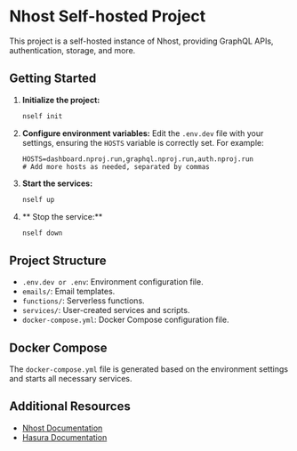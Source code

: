 # Nhost Self-hosted Project

This project is a self-hosted instance of Nhost, providing GraphQL APIs, authentication, storage, and more.

## Getting Started

1. **Initialize the project:**
   ```bash
   nself init
   ```

2. **Configure environment variables:**
   Edit the `.env.dev` file with your settings, ensuring the `HOSTS` variable is correctly set. For example:
   ```env
   HOSTS=dashboard.nproj.run,graphql.nproj.run,auth.nproj.run
   # Add more hosts as needed, separated by commas
   ```

3. **Start the services:**
   ```bash
   nself up
   ```

4. ** Stop the service:**
   ```bash
   nself down
   ```
## Project Structure

- `.env.dev or .env`: Environment configuration file.
- `emails/`: Email templates.
- `functions/`: Serverless functions.
- `services/`: User-created services and scripts.
- `docker-compose.yml`: Docker Compose configuration file.

## Docker Compose

The `docker-compose.yml` file is generated based on the environment settings and starts all necessary services.

## Additional Resources

- [Nhost Documentation](https://docs.nhost.io/)
- [Hasura Documentation](https://hasura.io/docs/)
